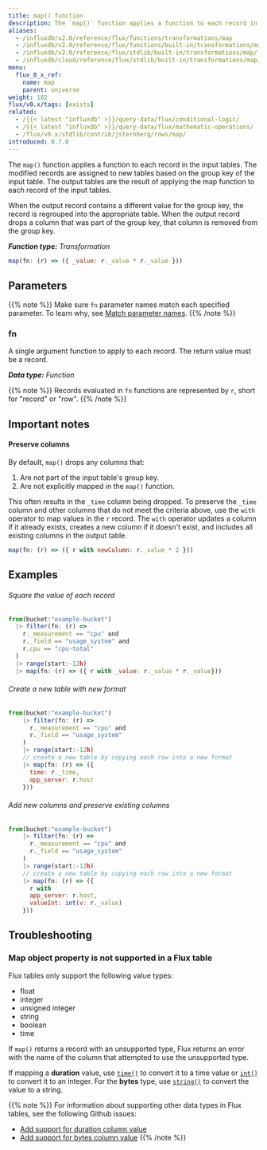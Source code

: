 ```yaml
---
title: map() function
description: The `map()` function applies a function to each record in the input tables.
aliases:
  - /influxdb/v2.0/reference/flux/functions/transformations/map
  - /influxdb/v2.0/reference/flux/functions/built-in/transformations/map/
  - /influxdb/v2.0/reference/flux/stdlib/built-in/transformations/map/
  - /influxdb/cloud/reference/flux/stdlib/built-in/transformations/map/
menu:
  flux_0_x_ref:
    name: map
    parent: universe
weight: 102
flux/v0.x/tags: [exists]
related:
  - /{{< latest "influxdb" >}}/query-data/flux/conditional-logic/
  - /{{< latest "influxdb" >}}/query-data/flux/mathematic-operations/
  - /flux/v0.x/stdlib/contrib/jsternberg/rows/map/
introduced: 0.7.0
---
```


The `map()` function applies a function to each record in the input tables.
The modified records are assigned to new tables based on the group key of the input table.
The output tables are the result of applying the map function to each record of the input tables.

When the output record contains a different value for the group key, the record is regrouped into the appropriate table.
When the output record drops a column that was part of the group key, that column is removed from the group key.

_**Function type:** Transformation_

```js
map(fn: (r) => ({ _value: r._value * r._value }))
```

## Parameters

{{% note %}}
Make sure `fn` parameter names match each specified parameter. To learn why, see [Match parameter names](/flux/v0.x/spec/data-model/#match-parameter-names).
{{% /note %}}

### fn

A single argument function to apply to each record.
The return value must be a record.

_**Data type:** Function_

{{% note %}}
Records evaluated in `fn` functions are represented by `r`, short for "record" or "row".
{{% /note %}}

## Important notes

#### Preserve columns

By default, `map()` drops any columns that:

1. Are not part of the input table's group key.
2. Are not explicitly mapped in the `map()` function.

This often results in the `_time` column being dropped.
To preserve the `_time` column and other columns that do not meet the criteria above,
use the `with` operator to map values in the `r` record.
The `with` operator updates a column if it already exists,
creates a new column if it doesn't exist, and includes all existing columns in
the output table.

```js
map(fn: (r) => ({ r with newColumn: r._value * 2 }))
```

## Examples

###### Square the value of each record

```js
from(bucket:"example-bucket")
  |> filter(fn: (r) =>
    r._measurement == "cpu" and
    r._field == "usage_system" and
    r.cpu == "cpu-total"
  )
  |> range(start:-12h)
  |> map(fn: (r) => ({ r with _value: r._value * r._value}))
```

###### Create a new table with new format

```js
from(bucket:"example-bucket")
    |> filter(fn: (r) =>
      r._measurement == "cpu" and
      r._field == "usage_system"
    )
    |> range(start:-12h)
    // create a new table by copying each row into a new format
    |> map(fn: (r) => ({
      time: r._time,
      app_server: r.host
    }))
```

###### Add new columns and preserve existing columns
```js
from(bucket:"example-bucket")
    |> filter(fn: (r) =>
      r._measurement == "cpu" and
      r._field == "usage_system"
    )
    |> range(start:-12h)
    // create a new table by copying each row into a new format
    |> map(fn: (r) => ({
      r with
      app_server: r.host,
      valueInt: int(v: r._value)
    }))
```

## Troubleshooting

### Map object property is not supported in a Flux table

Flux tables only support the following value types:

- float
- integer
- unsigned integer
- string
- boolean
- time

If `map()` returns a record with an unsupported type, Flux returns an error with
the name of the column that attempted to use the unsupported type.

If mapping a **duration** value, use [`time()`](/flux/v0.x/stdlib/universe/time/)
to convert it to a time value or [`int()`](/flux/v0.x/stdlib/universe/int/)
to convert it to an integer.
For the **bytes** type, use [`string()`](/flux/v0.x/stdlib/universe/string/) to convert the value to a string.

{{% note %}}
For information about supporting other data types in Flux tables, see the
following Github issues:

- [Add support for duration column value](https://github.com/influxdata/flux/issues/1803)
- [Add support for bytes column value](https://github.com/influxdata/flux/issues/1804)
{{% /note %}}
